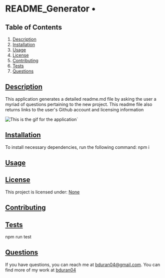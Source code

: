 # README_Generator • 

  ## Table of Contents

1. [Description](#description)
2. [Installation](#installation)
3. [Usage](#usage)
4. [License](#license)
5. [Contributing](#contributing)
6. [Tests](#tests)
7. [Questions](#questions)

## [Description](#description)
This application generates a detailed readme.md file by asking the user a myriad of questions pertaining to the new project. This readme file also returns links to the user's Github account and licensing information

![This is the gif for the application](assets/readme.gif)`

## [Installation](#installation)
To install necessary dependencies, run the following command: npm i

## [Usage](#usage)


## [License](#license)
This project is licensed under: 
[None](https://choosealicense.com/licenses/none/)

## [Contributing](#contributing)


## [Tests](#tests)
npm run test

## [Questions](#questions)
If you have questions, you can reach me at bduran04@gmail.com. You can find more of my work at [bduran04](https://github.com/bduran04)

